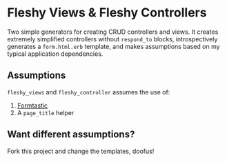Fleshy Views & Fleshy Controllers
=================================

Two simple generators for creating CRUD controllers and views. It creates extremely simplified controllers without `respond_to` blocks, introspectively generates a `form.html.erb` template, and makes assumptions based on my typical application dependencies.

Assumptions
-----------

`fleshy_views` and `fleshy_controller` assumes the use of:

1. [Formtastic](https://github.com/justinfrench/formtastic)
2. A `page_title` helper

Want different assumptions?
---------------------------

Fork this project and change the templates, doofus!